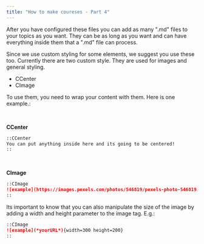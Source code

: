 ```yaml
---
title: "How to make coureses - Part 4"
---
```


After you have configured these files you can add as many ".md" files to your topics as you want. They can be as long as you want and can have everything inside them that a ".md" file can process.

Since we use custom styling for some elements, we suggest you use these too. Currently there are two custom style. They are used for images and general styling.

- CCenter
- CImage

To use them, you need to wrap your content with them. Here is one example.:

<br>

**CCenter**

```md
::CCenter
You can put anything inside here and its going to be centered!
::
```

<br>

**CImage**

```md
::CImage
![example](https://images.pexels.com/photos/546819/pexels-photo-546819.jpeg?_gl=1*1gewkzc*_ga*NjM1NjMzMDcwLjE3NTYyMDAyODA.*_ga_8JE65Q40S6*czE3NTYyMDAyODAkbzEkZzEkdDE3NTYyMDAzMDckajMzJGwwJGgw)
::
```

Its important to know that you can also manipulate the size of the image by adding a width and height parameter to the image tag. E.g.:

```md
::CImage
![example](*yourURL*){width=300 height=200}
::
```
